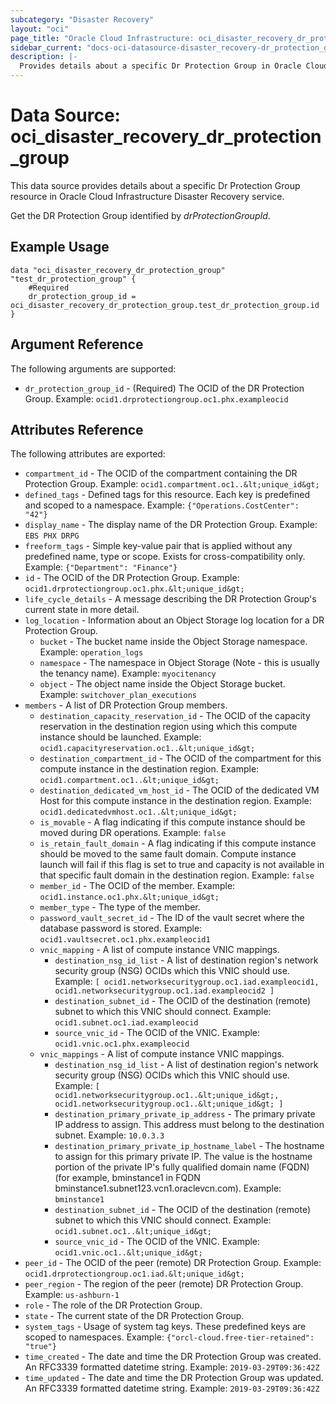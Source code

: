 ```yaml
---
subcategory: "Disaster Recovery"
layout: "oci"
page_title: "Oracle Cloud Infrastructure: oci_disaster_recovery_dr_protection_group"
sidebar_current: "docs-oci-datasource-disaster_recovery-dr_protection_group"
description: |-
  Provides details about a specific Dr Protection Group in Oracle Cloud Infrastructure Disaster Recovery service
---
```


# Data Source: oci_disaster_recovery_dr_protection_group
This data source provides details about a specific Dr Protection Group resource in Oracle Cloud Infrastructure Disaster Recovery service.

Get the DR Protection Group identified by *drProtectionGroupId*.

## Example Usage

```hcl
data "oci_disaster_recovery_dr_protection_group" "test_dr_protection_group" {
	#Required
	dr_protection_group_id = oci_disaster_recovery_dr_protection_group.test_dr_protection_group.id
}
```

## Argument Reference

The following arguments are supported:

* `dr_protection_group_id` - (Required) The OCID of the DR Protection Group.  Example: `ocid1.drprotectiongroup.oc1.phx.exampleocid` 


## Attributes Reference

The following attributes are exported:

* `compartment_id` - The OCID of the compartment containing the DR Protection Group.  Example: `ocid1.compartment.oc1..&lt;unique_id&gt;` 
* `defined_tags` - Defined tags for this resource. Each key is predefined and scoped to a namespace. Example: `{"Operations.CostCenter": "42"}` 
* `display_name` - The display name of the DR Protection Group.  Example: `EBS PHX DRPG` 
* `freeform_tags` - Simple key-value pair that is applied without any predefined name, type or scope. Exists for cross-compatibility only. Example: `{"Department": "Finance"}` 
* `id` - The OCID of the DR Protection Group.  Example: `ocid1.drprotectiongroup.oc1.phx.&lt;unique_id&gt;` 
* `life_cycle_details` - A message describing the DR Protection Group's current state in more detail. 
* `log_location` - Information about an Object Storage log location for a DR Protection Group.
	* `bucket` - The bucket name inside the Object Storage namespace.  Example: `operation_logs` 
	* `namespace` - The namespace in Object Storage (Note - this is usually the tenancy name).  Example: `myocitenancy` 
	* `object` - The object name inside the Object Storage bucket.  Example: `switchover_plan_executions` 
* `members` - A list of DR Protection Group members. 
	* `destination_capacity_reservation_id` - The OCID of the capacity reservation in the destination region using which this compute instance should be launched.  Example: `ocid1.capacityreservation.oc1..&lt;unique_id&gt;` 
	* `destination_compartment_id` - The OCID of the compartment for this compute instance in the destination region.  Example: `ocid1.compartment.oc1..&lt;unique_id&gt;` 
	* `destination_dedicated_vm_host_id` - The OCID of the dedicated VM Host for this compute instance in the destination region.  Example: `ocid1.dedicatedvmhost.oc1..&lt;unique_id&gt;` 
	* `is_movable` - A flag indicating if this compute instance should be moved during DR operations.  Example: `false` 
	* `is_retain_fault_domain` - A flag indicating if this compute instance should be moved to the same fault domain.  Compute instance launch will fail if this flag is set to true and capacity is not available in that specific fault domain in the destination region.  Example: `false` 
	* `member_id` - The OCID of the member.  Example: `ocid1.instance.oc1.phx.&lt;unique_id&gt;` 
	* `member_type` - The type of the member. 
	* `password_vault_secret_id` - The ID of the vault secret where the database password is stored.  Example: `ocid1.vaultsecret.oc1.phx.exampleocid1` 
	* `vnic_mapping` - A list of compute instance VNIC mappings. 
		* `destination_nsg_id_list` - A list of destination region's network security group (NSG) OCIDs which this VNIC should use.  Example: `[ ocid1.networksecuritygroup.oc1.iad.exampleocid1, ocid1.networksecuritygroup.oc1.iad.exampleocid2 ]` 
		* `destination_subnet_id` - The OCID of the destination (remote) subnet to which this VNIC should connect.  Example: `ocid1.subnet.oc1.iad.exampleocid` 
		* `source_vnic_id` - The OCID of the VNIC.  Example: `ocid1.vnic.oc1.phx.exampleocid` 
	* `vnic_mappings` - A list of compute instance VNIC mappings. 
		* `destination_nsg_id_list` - A list of destination region's network security group (NSG) OCIDs which this VNIC should use.  Example: `[ ocid1.networksecuritygroup.oc1..&lt;unique_id&gt;, ocid1.networksecuritygroup.oc1..&lt;unique_id&gt; ]` 
		* `destination_primary_private_ip_address` - The primary private IP address to assign. This address must belong to the destination subnet.  Example: `10.0.3.3` 
		* `destination_primary_private_ip_hostname_label` - The hostname to assign for this primary private IP. The value is the hostname portion of the private IP's fully qualified domain name (FQDN)  (for example, bminstance1 in FQDN bminstance1.subnet123.vcn1.oraclevcn.com).  Example: `bminstance1` 
		* `destination_subnet_id` - The OCID of the destination (remote) subnet to which this VNIC should connect.  Example: `ocid1.subnet.oc1..&lt;unique_id&gt;` 
		* `source_vnic_id` - The OCID of the VNIC.  Example: `ocid1.vnic.oc1..&lt;unique_id&gt;` 
* `peer_id` - The OCID of the peer (remote) DR Protection Group.  Example: `ocid1.drprotectiongroup.oc1.iad.&lt;unique_id&gt;` 
* `peer_region` - The region of the peer (remote) DR Protection Group.  Example: `us-ashburn-1` 
* `role` - The role of the DR Protection Group. 
* `state` - The current state of the DR Protection Group. 
* `system_tags` - Usage of system tag keys. These predefined keys are scoped to namespaces. Example: `{"orcl-cloud.free-tier-retained": "true"}` 
* `time_created` - The date and time the DR Protection Group was created. An RFC3339 formatted datetime string.  Example: `2019-03-29T09:36:42Z` 
* `time_updated` - The date and time the DR Protection Group was updated. An RFC3339 formatted datetime string.  Example: `2019-03-29T09:36:42Z` 

